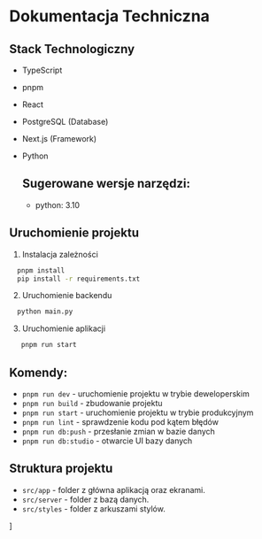 # Dokumentacja Techniczna

## Stack Technologiczny
- TypeScript
- pnpm
- React
- PostgreSQL (Database)
- Next.js (Framework)
- Python

  ## Sugerowane wersje narzędzi:
  - python: 3.10
  
## Uruchomienie projektu
1. Instalacja zależności
```bash
  pnpm install
  pip install -r requirements.txt
 ```
2. Uruchomienie backendu
```bash
  python main.py
```
3. Uruchomienie aplikacji
```bash
   pnpm run start
```

## Komendy:
- `pnpm run dev` - uruchomienie projektu w trybie deweloperskim
- `pnpm run build` - zbudowanie projektu
- `pnpm run start` - uruchomienie projektu w trybie produkcyjnym
- `pnpm run lint` - sprawdzenie kodu pod kątem błędów
- `pnpm run db:push` - przesłanie zmian w bazie danych
- `pnpm run db:studio` - otwarcie UI bazy danych
  
## Struktura projektu
- `src/app` - folder z główna aplikacją oraz ekranami.
- `src/server` - folder z bazą danych.
- `src/styles` - folder z arkuszami stylów.

]
